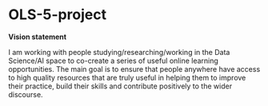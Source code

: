 # OLS-5-project
**Vision statement**

I am working with people studying/researching/working in the Data Science/AI space to co-create a series of useful online learning opportunities. The main goal is to ensure that people anywhere have access to high quality resources that are truly useful in helping them to improve their practice, build their skills and contribute positively to the wider discourse.
